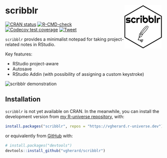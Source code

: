 
<!-- README.md is generated from README.Rmd. Please edit that file -->

# scribblr <img src='man/figures/logo.png' align="right" height="139" />

<!-- badges: start -->

[![CRAN
status](https://www.r-pkg.org/badges/version/scribblr)](https://CRAN.R-project.org/package=scribblr)
[![R-CMD-check](https://github.com/vgherard/scribblr/workflows/R-CMD-check/badge.svg)](https://github.com/vgherard/scribblr/actions)
[![Codecov test
coverage](https://codecov.io/gh/vgherard/scribblr/branch/master/graph/badge.svg)](https://codecov.io/gh/vgherard/scribblr?branch=master)
[![Tweet](https://img.shields.io/twitter/url/http/shields.io.svg?style=social)](https://twitter.com/intent/tweet?text=%7Bscribblr%7D:%20A%20Minimalist%20Notepad%20Inside%20RStudio&url=https://github.com/vgherard/scribblr&via=ValerioGherardi&hashtags=rstats,rstudio,productivity)
<!-- badges: end -->

`scribblr` provides a minimalist notepad for taking project-related
notes in RStudio.

Key features:

-   RStudio project-aware
-   Autosave
-   RStudio Addin (with possibility of assigning a custom keystroke)

![scribblr
demonstration](https://raw.githubusercontent.com/vgherard/scribblr/master/img/scribblr.gif)

## Installation

`scribblr` is not yet available on CRAN. In the meanwhile, you can
install the development version from [my R-universe
repository](https://vgherard.r-universe.dev/), with:

``` r
install.packages("scribblr", repos = "https://vgherard.r-universe.dev")
```

or equivalently from [GitHub](https://github.com/vgherard/scribblr)
with:

``` r
# install.packages("devtools")
devtools::install_github("vgherard/scribblr")
```
